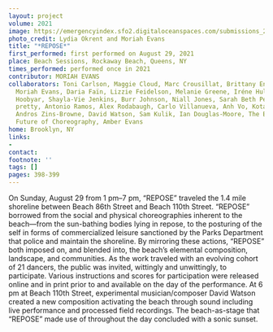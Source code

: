 ```yaml
---
layout: project
volume: 2021
image: https://emergencyindex.sfo2.digitaloceanspaces.com/submissions_2021/images_named/1665428658161___REPOSE_--Moriah_Evans.jpg
photo_credit: Lydia Okrent and Moriah Evans
title: "*REPOSE*"
first_performed: first performed on August 29, 2021
place: Beach Sessions, Rockaway Beach, Queens, NY
times_performed: performed once in 2021
contributor: MORIAH EVANS
collaborators: Toni Carlson, Maggie Cloud, Marc Crousillat, Brittany Engel-Adams,
  Moriah Evans, Daria Faïn, Lizzie Feidelson, Melanie Greene, Iréne Hultman, John
  Hoobyar, Shayla-Vie Jenkins, Burr Johnson, Niall Jones, Sarah Beth Percival, jess
  pretty, Antonio Ramos, Alex Rodabaugh, Carlo Villanueva, Anh Vo, Kota Yamazaki,
  Andros Zins-Browne, David Watson, Sam Kulik, Ian Douglas-Moore, The Bureau for the
  Future of Choreography, Amber Evans
home: Brooklyn, NY
links:
-
contact:
footnote: ''
tags: []
pages: 398-399
---
```

On Sunday, August 29 from 1 pm–7 pm, <span class="italic">“REPOSE”</span> traveled the 1.4 mile shoreline between Beach 86th Street and Beach 110th Street. <span class="italic">“REPOSE”</span> borrowed from the social and physical choreographies inherent to the beach—from the sun-bathing bodies lying in repose, to the posturing of the self in forms of commercialized leisure sanctioned by the Parks Department that police and maintain the shoreline. By mirroring these actions, <span class="italic">“REPOSE”</span> both imposed on, and blended into, the beach’s elemental composition, landscape, and communities. As the work traveled with an evolving cohort of 21 dancers, the public was invited, wittingly and unwittingly, to participate. Various instructions and scores for participation were released online and in print prior to and available on the day of the performance. At 6 pm at Beach 110th Street, experimental musician/composer David Watson created a new composition activating the beach through sound including live performance and processed field recordings. The beach-as-stage that <span class="italic">“REPOSE”</span> made use of throughout the day concluded with a sonic sunset.